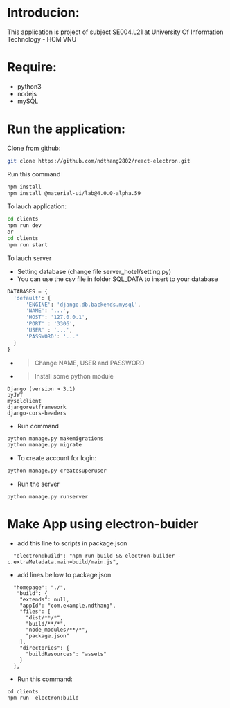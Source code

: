 # Introducion:
This application is project of subject SE004.L21 at University Of Information Technology - HCM VNU

# Require:
 - python3
 - nodejs
 - mySQL
# Run the application:

Clone from github:
```sh 
git clone https://github.com/ndthang2802/react-electron.git
```
Run this command
```sh 
npm install
npm install @material-ui/lab@4.0.0-alpha.59
```

To lauch application:
```sh
cd clients
npm run dev 
or 
cd clients
npm run start
```

To lauch server

- Setting database (change file server_hotel/setting.py) 
- You can use the csv file in folder SQL_DATA to insert to your database
```python
DATABASES = {
  'default': {
      'ENGINE': 'django.db.backends.mysql',
      'NAME': '...',
      'HOST': '127.0.0.1',
      'PORT' : '3306',
      'USER' : '...',
      'PASSWORD': '...'
  }
}
```
 - > Change NAME, USER and PASSWORD 
 - > Install some python module
```
Django (version > 3.1)
pyJWT
mysqlclient
djangorestframework
django-cors-headers
```

- Run command

```sh
python manage.py makemigrations
python manage.py migrate
```

- To create account for login:

```sh
python manage.py createsuperuser
```

- Run the server

```
python manage.py runserver
```

# Make App using electron-buider
- add this line to scripts in package.json
```
  "electron:build": "npm run build && electron-builder -c.extraMetadata.main=build/main.js",
```
- add lines bellow to package.json
```
  "homepage": "./",
   "build": {
    "extends": null,
    "appId": "com.example.ndthang",
    "files": [
      "dist/**/*",
      "build/**/*",
      "node_modules/**/*",
      "package.json"
    ],
    "directories": {
      "buildResources": "assets"
    }
  },
```

- Run this command:

```
cd clients
npm run  electron:build
```

